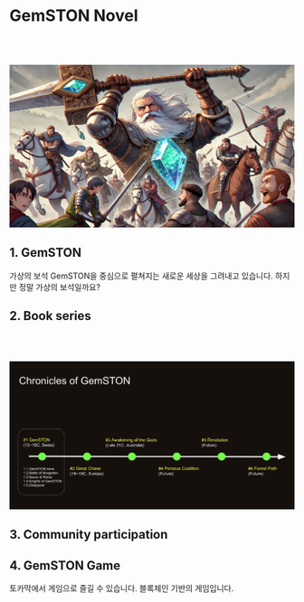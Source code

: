 # GemSTON Novel
<br><br><br>
![alt text](image-1.png)

## 1. GemSTON
가상의 보석 GemSTON을 중심으로 펼쳐지는 새로운 세상을 그려내고 있습니다.
하지만 정말 가상의 보석일까요?

## 2. Book series
<br><br><br>
![alt text](chronicles.png)

## 3. Community participation

## 4. GemSTON Game

토카막에서 게임으로 즐길 수 있습니다. 블록체인 기반의 게임입니다.